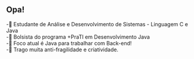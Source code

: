 ## Opa! 

-📜 Estudante de Análise e Desenvolvimento de Sistemas - Linguagem C e Java <br>
-📖 Bolsista do programa +PraTI em Desenvolvimento Java <br>
-🎯 Foco atual é Java para trabalhar com Back-end! <br>
-🔧 Trago muita anti-fragilidade e criatividade. <br>
